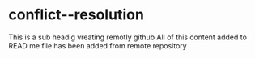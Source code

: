 # conflict--resolution

This is a sub headig vreating remotly github
All of this content added to READ me file has  been added from remote repository
